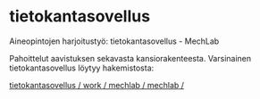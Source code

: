 tietokantasovellus
==================

Aineopintojen harjoitustyö: tietokantasovellus - MechLab

Pahoittelut aavistuksen sekavasta kansiorakenteesta. Varsinainen tietokantasovellus löytyy hakemistosta:

<a href="https://github.com/basic-ohjelmoia/tietokantasovellus/tree/master/work/mechlab/mechlab">tietokantasovellus / work / mechlab / mechlab /</a>
